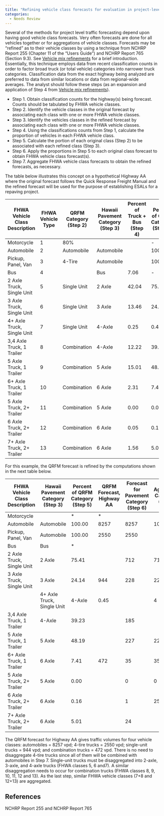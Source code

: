 ```yaml
---
title: "Refining vehicle class forecasts for evaluation in project-level traffic forecasting"
categories:
  - Needs Review
---
```


Several of the methods for project level traffic forecasting depend upon having good vehicle class forecasts. Very often forecasts are done for all vehicles together or for aggregations of vehicle classes. Forecasts may be “refined” as to their vehicle classes by using a technique from NCHRP Report 255 (Chapter 11 of the “Users Guide”) and NCHRP Report 765 (Section 9.3). See [Vehicle mix refinements](Vehicle_mix_refinements_in_project_level_traffic_forecasting) for a brief introduction. Essentially, this technique employs data from recent classification counts in order to factor broad truck (or total vehicle) categories into narrower truck categories. Classification data from the exact highway being analyzed are preferred to data from similar locations or data from regional-wide averages. The analyst should follow these steps (as an expansion and application of Step 4 from [Vehicle mix refinements](Vehicle_mix_refinements_in_project_level_traffic_forecasting)).

-   Step 1. Obtain classification counts for the highway(s) being forecast. Counts should be tabulated by FHWA vehicle classes.
-   Step 2. Identify the vehicle classes in the original forecast by associating each class with one or more FHWA vehicle classes.
-   Step 3. Identify the vehicles classes in the refined forecast by associating each class with one or more FHWA vehicle classes.
-   Step 4. Using the classifications counts from Step 1, calculate the proportion of vehicles in each FHWA vehicle class.
-   Step 5. Calculate the portion of each original class (Step 2) to be associated with each refined class (Step 3).
-   Step 6. Apply the proportions in Step 5 to each original class forecast to obtain FHWA vehicle class forecast(s).
-   Step 7. Aggregate FHWA vehicle class forecasts to obtain the refined forecasts, as necessary.

The table below illustrates this concept on a hypothetical Highway AA where the original forecast follows the Quick Response Freight Manual and the refined forecast will be used for the purpose of establishing ESALs for a repaving project.

| FHWA Vehicle Class Description | FHWA Vehicle Type | QRFM Category (Step 2) | Hawaii Pavement Category (Step 3) | Percent of Truck + Bus (Step 4) | Percent of QRFM Category (Step 5) |
|--------------------------------|-------------------|------------------------|-----------------------------------|---------------------------------|-----------------------------------|
| Motorcycle                     | 1                 | 80%                    |                                   |                                 | -                                 |
| Automobile                     | 2                 | Automobile             | Automobile                        |                                 | 100.00                            |
| Pickup, Panel, Van             | 3                 | 4-Tire                 | Automobile                        |                                 | 100.00                            |
| Bus                            | 4                 |                        | Bus                               | 7.06                            | -                                 |
| 2 Axle Truck, Single Unit      | 5                 | Single Unit            | 2 Axle                            | 42.04                           | 75.41                             |
| 3 Axle Truck, Single Unit      | 6                 | Single Unit            | 3 Axle                            | 13.46                           | 24.14                             |
| 4+ Axle Truck, Single Unit     | 7                 | Single Unit            | 4-Axle                            | 0.25                            | 0.45                              |
| 3,4 Axle Truck, 1 Trailer      | 8                 | Combination            | 4-Axle                            | 12.22                           | 39.23                             |
| 5 Axle Truck, 1 Trailer        | 9                 | Combination            | 5 Axle                            | 15.01                           | 48.19                             |
| 6+ Axle Truck, 1 Trailer       | 10                | Combination            | 6 Axle                            | 2.31                            | 7.41                              |
| 5 Axle Truck, 2+ Trailer       | 11                | Combination            | 5 Axle                            | 0.00                            | 0.00                              |
| 6 Axle Truck, 2+ Trailer       | 12                | Combination            | 6 Axle                            | 0.05                            | 0.16                              |
| 7+ Axle Truck, 2+ Trailer      | 13                | Combination            | 6 Axle                            | 1.56                            | 5.01                              |

For this example, the QRFM forecast is refined by the computations shown in the next table below.

| FHWA Vehicle Class Description | Hawaii Pavement Category (Step 3) | Percent of QRFM Category (Step 5) | QRFM Forecast, Highway AA | Forecast for Pavement Category (Step 6) | Aggregated Categories (Step 7) |
|--------------------------------|-----------------------------------|-----------------------------------|---------------------------|-----------------------------------------|--------------------------------|
| Motorcycle                     |                                   | \*                                | \*                        |                                         |                                |
| Automobile                     | Automobile                        | 100.00                            | 8257                      | 8257                                    | 10807                          |
| Pickup, Panel, Van             | Automobile                        | 100.00                            | 2550                      | 2550                                    |                                |
| Bus                            | Bus                               | \*                                |                           |                                         |                                |
| 2 Axle Truck, Single Unit      | 2 Axle                            | 75.41                             |                           | 712                                     | 712                            |
| 3 Axle Truck, Single Unit      | 3 Axle                            | 24.14                             | 944                       | 228                                     | 228                            |
| | 4+ Axle Truck, Single Unit   | 4-Axle                            | 0.45                              |                           | 4                                       | 189                            |
| 3,4 Axle Truck, 1 Trailer      | 4-Axle                            | 39.23                             |                           | 185                                     |                                |
| 5 Axle Truck, 1 Trailer        | 5 Axle                            | 48.19                             |                           | 227                                     | 227                            |
| 6+ Axle Truck, 1 Trailer       | 6 Axle                            | 7.41                              | 472                       | 35                                      | 35                             |
| 5 Axle Truck, 2+ Trailer       | 5 Axle                            | 0.00                              |                           | 0                                       | 0                              |
| 6 Axle Truck, 2+ Trailer       | 6 Axle                            | 0.16                              |                           | 1                                       | 25                             |
| 7+ Axle Truck, 2+ Trailer      | 6 Axle                            | 5.01                              |                           | 24                                      |                                |

The QRFM forecast for Highway AA gives traffic volumes for four vehicle classes: automobiles = 8257 vpd; 4-tire trucks = 2550 vpd; single-unit trucks = 944 vpd; and combination trucks = 472 vpd. There is no need to disaggregate 4-tire trucks since all of them will be combined with automobiles in Step 7. Single-unit trucks must be disaggregated into 2-axle, 3-axle, and 4-axle trucks (FHWA classes 5, 6 and7). A similar disaggregation needs to occur for combination trucks (FHWA classes 8, 9, 10, 11, 12 and 13). As the last step, similar FHWA vehicle classes (7+8 and 12+13) are aggregated.

References
----------

NCHRP Report 255 and NCHRP Report 765

